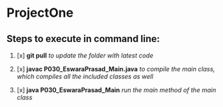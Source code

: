 # ProjectOne

## Steps to execute in command line:

1. [x] **git pull** *to update the folder with latest code*

2. [x] **javac P030_EswaraPrasad_Main.java**   *to compile the main class, which compiles all the included classes as well*

3. [x] **java P030_EswaraPrasad_Main** *run the main method of the main class*
